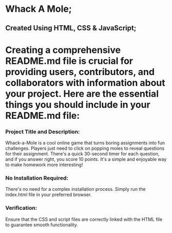 # Whack A Mole;
## Created Using HTML, CSS & JavaScript;


# Creating a comprehensive README.md file is crucial for providing users, contributors, and collaborators with information about your project. Here are the essential things you should include in your README.md file:

### Project Title and Description:
Whack-a-Mole is a cool online game that turns boring assignments into fun challenges. Players just need to click on popping moles to reveal questions for their assignment. There's a quick 30-second timer for each question, and if you answer right, you score 10 points. It's a simple and enjoyable way to make homework more interesting!

### No Installation Required:
There's no need for a complex installation process. Simply run the index.html file in your preferred browser.

### Verification:
Ensure that the CSS and script files are correctly linked with the HTML file to guarantee smooth functionality.

